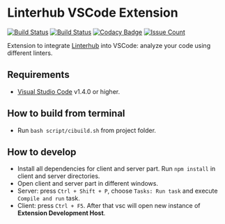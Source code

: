 Linterhub VSCode Extension
=====
[![Build Status](https://travis-ci.org/Repometric/linterhub-vscode.svg?branch=master)](https://travis-ci.org/Repometric/linterhub-vscode)
[![Build Status](https://circleci.com/gh/Repometric/linterhub-vscode.svg?style=shield)](https://circleci.com/gh/Repometric/linterhub-vscode)
[![Codacy Badge](https://api.codacy.com/project/badge/Grade/1b144c20d0e34388a9ca21d764782181)](https://www.codacy.com/app/Repometric/linterhub-vscode?utm_source=github.com&amp;utm_medium=referral&amp;utm_content=Repometric/linterhub-vscode&amp;utm_campaign=Badge_Grade)
[![Issue Count](https://codeclimate.com/github/Repometric/linterhub-vscode/badges/issue_count.svg)](https://codeclimate.com/github/Repometric/linterhub-vscode)

Extension to integrate [Linterhub](https://github.com/Repometric/linterhub-cli) into VSCode: analyze your code using different linters.

## Requirements
* [Visual Studio Code](https://code.visualstudio.com) v1.4.0 or higher.

## How to build from terminal
* Run `bash script/cibuild.sh` from project folder.

## How to develop
* Install all dependencies for client and server part. Run `npm install` in client and server directories.
* Open client and server part in different windows.
* Server: press `Ctrl + Shift + P`, choose `Tasks: Run task` and execute `Compile and run` task.
* Client: press `Ctrl + F5`. After that vsc will open new instance of **Extension Development Host**.
